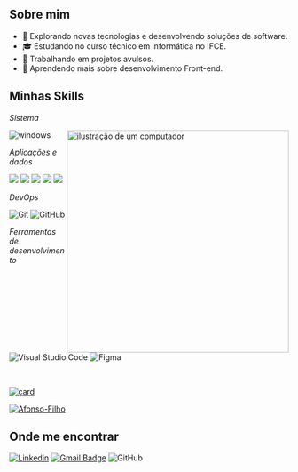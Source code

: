 ## Sobre mim
 
- 🤔 Explorando novas tecnologias e desenvolvendo soluções de software.
- 🎓 Estudando no curso técnico em informática no IFCE.
- 💼 Trabalhando em projetos avulsos.
- 🌱 Aprendendo mais sobre desenvolvimento Front-end.

## Minhas Skills

*Sistema*

<img src="https://raw.githubusercontent.com/MicaelliMedeiros/micaellimedeiros/master/image/computer-illustration.png" alt="ilustração de um computador" min-width="400px" max-width="400px" width="400px" align="right">

 

![windows](https://img.shields.io/badge/Windows-0078D6?style=for-the-badge&logo=windows&logoColor=white)

*Aplicações e dados*

![](https://img.shields.io/badge/C-00599C?style=for-the-badge&logo=c&logoColor=whitewidth=""20px)
![](https://img.shields.io/badge/Python-3776AB?style=for-the-badge&logo=python&logoColor=white)
![](https://img.shields.io/badge/JavaScript-F7DF1E?style=for-the-badge&logo=javascript&logoColor=black)
![](https://img.shields.io/badge/HTML-239120?style=for-the-badge&logo=html5&logoColor=white)
![](https://img.shields.io/badge/CSS-239120?&style=for-the-badge&logo=css3&logoColor=white)



*DevOps*

![Git](https://img.shields.io/badge/-Git-333333?style=flat&logo=git)
![GitHub](https://img.shields.io/badge/-GitHub-333333?style=flat&logo=github)

*Ferramentas de desenvolvimento*

![Visual Studio Code](https://img.shields.io/badge/-Visual%20Studio%20Code-333333?style=flat&logo=visual-studio-code&logoColor=007ACC)
![Figma](https://img.shields.io/badge/-Figma-333333?style=flat&logo=figma&logoColor=007ACC)

<br/>

[![card](https://github-readme-stats.vercel.app/api?username=Leonardo-de-Moura&theme=dracula)](https://github.com/anuraghazra/github-readme-stats)

[![Afonso-Filho](https://github-readme-stats.vercel.app/api/top-langs/?username=Dev-aafonso&theme=dracula&layout=compact)](https://github.com/anuraghazra/github-readme-stats)

## Onde me encontrar

[![Linkedin](https://img.shields.io/badge/-username-blue?style=flat-square&logo=Linkedin&logoColor=white&link=LINK-DO-SEU-LINKEDIN)](LINK-DO-SEU-LINKEDIN)
[![Gmail Badge](https://img.shields.io/badge/-seuemail@email.com-006bed?style=flat-square&logo=Gmail&logoColor=white&link=mailto:SEU-EMAIL)](mailto:SEU-EMAIL)
![GitHub](https://img.shields.io/github/followers/Leonardo-de-Moura?label=follow&style=social)
